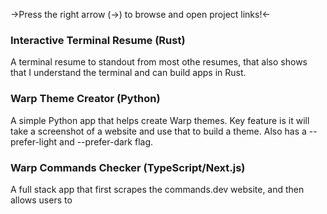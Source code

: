 ->Press the right arrow (→) to browse and open project links!<-

### Interactive Terminal Resume (Rust)

A terminal resume to standout from most othe resumes, that also shows that I understand the terminal and can build apps in Rust.

### Warp Theme Creator (Python)

A simple Python app that helps create Warp themes. Key feature is it will take a screenshot of a website and use that to build a theme. Also has a --prefer-light and --prefer-dark flag.

### Warp Commands Checker (TypeScript/Next.js)

A full stack app that first scrapes the commands.dev website, and then allows users to
